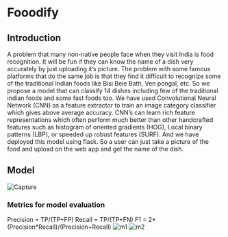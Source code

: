 # Fooodify
## Introduction
A problem that many non-native people face when they visit India is food recognition. It will be fun if they can know the name of a dish very accurately by just uploading it’s picture. The problem with some famous platforms that do the same job is that they find it difficult to recognize some of the traditional Indian foods like Bisi Bele Bath, Ven pongal, etc. So we propose a model that can classify 14 dishes including few of the traditional indian foods and some fast foods too. We have used Convolutional Neural Network (CNN) as a feature extractor to train an image category classifier which gives above average accuracy. CNN’s can learn rich feature representations which often perform much better than other handcrafted features such as histogram of oriented gradients (HOG), Local binary patterns (LBP), or speeded up robust features (SURF). And we have deployed this model using flask. So a user can just take a picture of the food and upload on the web app and get the name of the dish.

## Model 
![Capture](https://user-images.githubusercontent.com/48093400/123222157-45e67180-d4ed-11eb-9f08-d2088865ee69.JPG)

### Metrics for model evaluation
Precision = TP/(TP+FP)
Recall = TP/(TP+FN)
F1 = 2*(Precision*Recall)/(Precision+Recall)
![m1](https://user-images.githubusercontent.com/48093400/123222908-08361880-d4ee-11eb-83f9-315c267caf55.JPG)
![m2](https://user-images.githubusercontent.com/48093400/123222941-0f5d2680-d4ee-11eb-9b3a-992d30b7bc4b.JPG)
